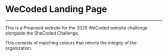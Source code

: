 # WeCoded Landing Page

--- 
<!-- 12345678 -->
This is a Proposed website for the 2025 WeCoded website challenge alongside the SheCoded Challenge. 

This consists of matching colours that relects the integity of the organization. 
